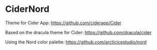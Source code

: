 # CiderNord

Theme for Cider App:
https://github.com/ciderapp/Cider

Based on the dracula theme for Cider:
https://github.com/dracula/cider

Using the Nord color palette:
https://github.com/arcticicestudio/nord
